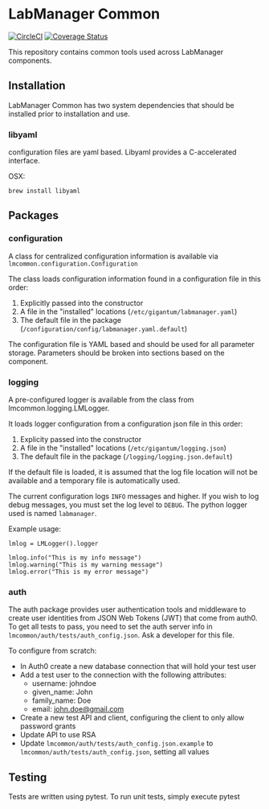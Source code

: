 # LabManager Common

[![CircleCI](https://circleci.com/gh/gigantum/labmanager-common.svg?style=svg&circle-token=3cb82b88ad0817673298c4c16b57fa7ace78cd45)](https://circleci.com/gh/gigantum/labmanager-common)
[![Coverage Status](https://coveralls.io/repos/github/gigantum/labmanager-common/badge.svg?branch=integration&t=X8AMcV)](https://coveralls.io/github/gigantum/labmanager-common?branch=master)

This repository contains common tools used across LabManager components.

## Installation

LabManager Common has two system dependencies that should be installed prior to installation and use.

### libyaml

configuration files are yaml based. Libyaml provides a C-accelerated interface.

OSX:

```
brew install libyaml
```

## Packages

### configuration

A class for centralized configuration information is available via `lmcommon.configuration.Configuration`

The class loads configuration information found in a configuration file in this order:
    
1. Explicitly passed into the constructor
2. A file in the "installed" locations (`/etc/gigantum/labmanager.yaml`)
3. The default file in the package (`/configuration/config/labmanager.yaml.default`)

The configuration file is YAML based and should be used for all parameter storage. Parameters should be broken into 
sections based on the component.

### logging

A pre-configured logger is available from the class from lmcommon.logging.LMLogger. 

It loads logger configuration from a configuration json file in this order:

1. Explicity passed into the constructor
2. A file in the "installed" locations (`/etc/gigantum/logging.json`)
3. The default file in the package (`/logging/logging.json.default`)

If the default file is loaded, it is assumed that the log file location will not be available and a temporary file is 
automatically used.

The current configuration logs `INFO` messages and higher. If you wish to log debug messages, you must set the log level
to `DEBUG`. The python logger used is named `labmanager`.

Example usage:

```
lmlog = LMLogger().logger

lmlog.info("This is my info message")
lmlog.warning("This is my warning message")
lmlog.error("This is my error message")
```

### auth

The auth package provides user authentication tools and middleware to create user identities from JSON Web Tokens (JWT)
that come from auth0. To get all tests to pass, you need to set the auth server info in `lmcommon/auth/tests/auth_config.json`.
Ask a developer for this file.

To configure from scratch:

- In Auth0 create a new database connection that will hold your test user
- Add a test user to the connection with the following attributes:
    - username: johndoe
    - given_name: John
    - family_name: Doe
    - email: john.doe@gmail.com
- Create a new test API and client, configuring the client to only allow password grants
- Update API to use RSA
- Update `lmcommon/auth/tests/auth_config.json.example` to `lmcommon/auth/tests/auth_config.json`, setting all values



## Testing

Tests are written using pytest. To run unit tests, simply execute pytest
